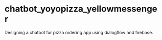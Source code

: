 # chatbot_yoyopizza_yellowmessenger
Designing a chatbot for pizza ordering app using dialogflow and firebase.

